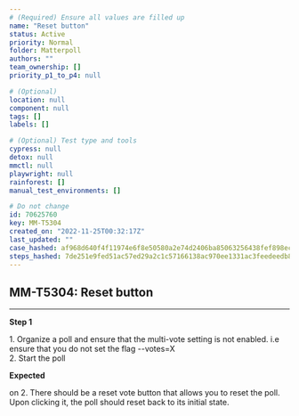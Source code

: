 ```yaml
---
# (Required) Ensure all values are filled up
name: "Reset button"
status: Active
priority: Normal
folder: Matterpoll
authors: ""
team_ownership: []
priority_p1_to_p4: null

# (Optional)
location: null
component: null
tags: []
labels: []

# (Optional) Test type and tools
cypress: null
detox: null
mmctl: null
playwright: null
rainforest: []
manual_test_environments: []

# Do not change
id: 70625760
key: MM-T5304
created_on: "2022-11-25T00:32:17Z"
last_updated: ""
case_hashed: af968d640f4f11974e6f8e50580a2e74d2406ba85063256438fef898ec10af55b976f8e9fa9f3e710549a9ceef7d288e
steps_hashed: 7de251e9fed51ac57ed29a2c1c57166138ac970ee1331ac3feedeedb8ec45f8bb597ccf08d6d5c6f10dba1dc3334b64a
---
```


<!-- (Auto-generated) Based on frontmatter's "key" and "name" -->

## MM-T5304: Reset button

---

**Step 1**

1\. Organize a poll and ensure that the multi-vote setting is not enabled. i.e ensure that you do not set the flag --votes=X\
2\. Start the poll

**Expected**

on 2. There should be a reset vote button that allows you to reset the poll. Upon clicking it, the poll should reset back to its initial state.
